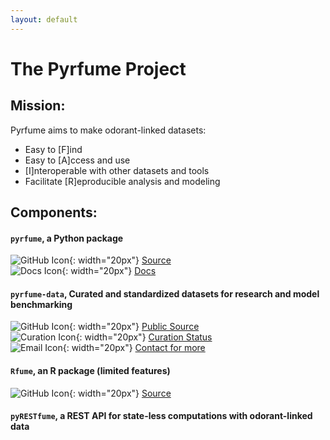 ```yaml
---
layout: default
---
```


# The Pyrfume Project


## Mission:
Pyrfume aims to make odorant-linked datasets:
- Easy to [F]ind
- Easy to [A]ccess and use
- [I]nteroperable with other datasets and tools
- Facilitate [R]eproducible analysis and modeling

## Components:
#### `pyrfume`, a Python package
![GitHub Icon](https://simpleicons.org/icons/github.svg){: width="20px"} [Source](http://github.com/pyrfume/pyrfume)<br>
![Docs Icon](https://static.thenounproject.com/png/192334-200.png){: width="20px"} [Docs](http://docs.pyrfume.org)


#### `pyrfume-data`, Curated and standardized datasets for research and model benchmarking
![GitHub Icon](https://simpleicons.org/icons/github.svg){: width="20px"} [Public Source](http://github.com/pyrfume/pyrfume-data)<br>
![Curation Icon](https://static.thenounproject.com/png/2013853-200.png){: width="20px"} [Curation Status](http://status.pyrfume.org)<br>
![Email Icon](https://static.thenounproject.com/png/4005023-200.png){: width="20px"} [Contact for more](mailto:admin@pyrfume.org)<br>

#### `Rfume`, an R package (limited features)
![GitHub Icon](https://simpleicons.org/icons/github.svg){: width="20px"} [Source](http://github.com/pyrfume/rfume)<br>

#### `pyRESTfume`, a REST API for state-less computations with odorant-linked data
